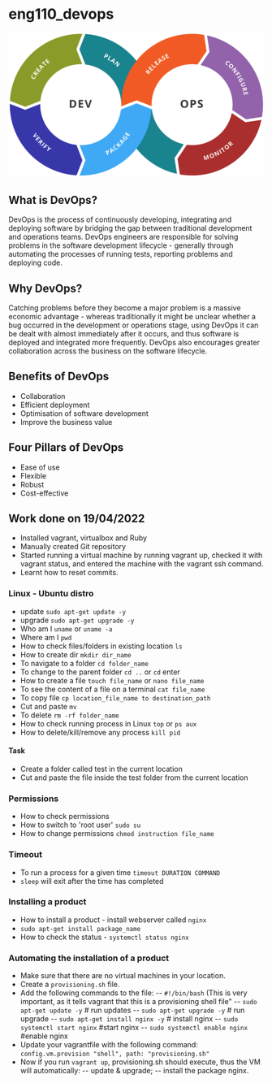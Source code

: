 # eng110_devops
![DevOps Pipeline](./images/Devops-toolchain.svg)
## What is DevOps?

DevOps is the process of continuously developing, integrating and deploying software by bridging the gap between traditional development and operations teams. DevOps engineers are responsible for solving problems in the software development lifecycle - generally through automating the processes of running tests, reporting problems and deploying code.

## Why DevOps?

Catching problems before they become a major problem is a massive economic advantage - whereas traditionally it might be unclear whether a bug occurred in the development or operations stage, using DevOps it can be dealt with almost immediately after it occurs, and thus software is deployed and integrated more frequently. DevOps also encourages greater collaboration across the business on the software lifecycle.

## Benefits of DevOps

- Collaboration
- Efficient deployment
- Optimisation of software development
- Improve the business value

## Four Pillars of DevOps

- Ease of use
- Flexible
- Robust
- Cost-effective

## Work done on 19/04/2022
- Installed vagrant, virtualbox and Ruby
- Manually created Git repository
- Started running a virtual machine by running vagrant up, checked it with vagrant status, and entered the machine with the vagrant ssh command.
- Learnt how to reset commits.

### Linux - Ubuntu distro
- update `sudo apt-get update -y`
- upgrade `sudo apt-get upgrade -y`
- Who am I `uname` or `uname -a`
- Where am I `pwd`
- How to check files/folders in existing location `ls`
- How to create dir `mkdir dir_name`
- To navigate to a folder `cd folder_name`
- To change to the parent folder `cd ..` or `cd` enter
- How to create a file `touch file_name` or `nano file_name`
- To see the content of a file on a terminal `cat file_name`
- To copy file `cp location_file_name to destination_path`
- Cut and paste `mv`
- To delete `rm -rf folder_name`
- How to check running process in Linux `top` or `ps aux`
- How to delete/kill/remove any process `kill pid`

#### Task
- Create a folder called test in the current location
- Cut and paste the file inside the test folder from the current location

### Permissions
- How to check permissions
- How to switch to 'root user' `sudo su`
- How to change permissions `chmod instruction file_name`


### Timeout
- To run a process for a given time `timeout DURATION COMMAND`
- `sleep` will exit after the time has completed

### Installing a product
- How to install a product - install webserver called `nginx`
- `sudo apt-get install package_name`
- How to check the status - `systemctl status nginx`

### Automating the installation of a product
- Make sure that there are no virtual machines in your location.
- Create a `provisioning.sh` file.
- Add the following commands to the file:
-- `#!/bin/bash` (This is very important, as it tells vagrant that this is a provisioning shell file"
-- `sudo apt-get update -y` # run updates
-- `sudo apt-get upgrade -y` # run upgrade
-- `sudo apt-get install nginx -y` # install nginx
-- `sudo systemctl start nginx` #start nginx
-- `sudo systemctl enable nginx` #enable nginx
- Update your vagrantfile with the following command:
`config.vm.provision "shell", path: "provisioning.sh"`
- Now if you run `vagrant up`, provisioning.sh should execute, thus the VM will automatically:
-- update & upgrade;
-- install the package nginx.